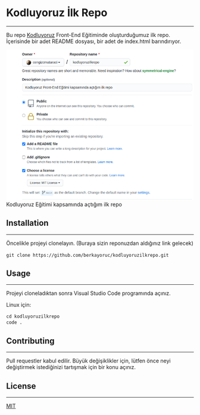 # Kodluyoruz İlk Repo
---

Bu repo [Kodluyoruz](https://www.kodluyoruz.org/) Front-End Eğitiminde oluşturduğumuz ilk repo. İçerisinde bir adet README dosyası, bir adet de index.html barındırıyor.

![img](https://github.com/Kodluyoruz/taskforce/raw/main/git/odev1/figures/github.png)
Kodluyoruz Eğitimi kapsamında açtığım ilk repo

## Installation
---

Öncelikle projeyi clonelayın. (Buraya sizin reponuzdan aldığınız link gelecek)

`git clone https://github.com/berkayoruc/kodluyoruzilkrepo.git`

## Usage
---

Projeyi cloneladıktan sonra Visual Studio Code programında açınız.

Linux için:

```
cd kodluyoruzilkrepo
code .
```

## Contributing
---

Pull requestler kabul edilir. Büyük değişiklikler için, lütfen önce neyi değiştirmek istediğinizi tartışmak için bir konu açınız.

## License
---

[MIT](https://choosealicense.com/licenses/mit/)